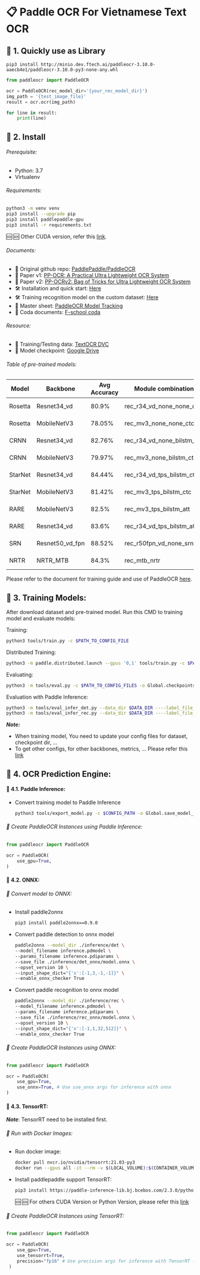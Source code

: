# 📋 Paddle OCR For Vietnamese Text OCR

## :rocket: 1. Quickly use as Library 
```
pip3 install http://minio.dev.ftech.ai/paddleocr-3.10.0-aaecb4e1/paddleocr-3.10.0-py3-none-any.whl
```

```python
from paddleocr import PaddleOCR

ocr = PaddleOCR(rec_model_dir='{your_rec_model_dir}')
img_path = '{test_image_file}'
result = ocr.ocr(img_path)

for line in result:
    print(line)
```


## :wrench: 2. Install

###### Prerequisite:
* Python: 3.7
* Virtualenv

###### Requirements:
```bash
python3 -m venv venv
pip3 install --upgrade pip
pip3 install paddlepaddle-gpu
pip3 install -r requirements.txt
````

:sos: :sos: Other CUDA version, refer this [link](https://www.paddlepaddle.org.cn/documentation/docs/en/install/pip/linux-pip_en.html).

###### Documents:

* 🐙 Original github repo: [PaddlePaddle/PaddleOCR](https://github.com/PaddlePaddle/PaddleOCR)
* 📑 Paper v1: [PP-OCR: A Practical Ultra Lightweight OCR System](https://arxiv.org/pdf/2009.09941.pdf)
* 📑 Paper v2: [PP-OCRv2: Bag of Tricks for Ultra Lightweight OCR System](https://arxiv.org/pdf/2109.03144.pdf)
* 🛠 Installation and quick start: [Here](https://github.com/PaddlePaddle/PaddleOCR/blob/release/2.3/doc/doc_en/quickstart_en.md)
* 🛠 Training recognition model on the custom dataset: [Here](https://github.com/PaddlePaddle/PaddleOCR/blob/release/2.3/doc/doc_en/recognition_en.md)
* 📝 Master sheet: [PaddleOCR Model Tracking](https://docs.google.com/spreadsheets/u/1/d/1P_MoePMECAiQd8Bjyv2sd5lcorBlcUhg6aDgR9-lzrg/edit#gid=0)
* 📜 Coda documents: [F-school coda](https://coda.io/d/Fschool-DCU_dI6xjhWtSpN/README_sulfz#_lubLQ)

###### Resource:

* 📄 Training/Testing data: [TextOCR DVC](https://docs.google.com/spreadsheets/d/1uWc8mUXKbr4pI5Z9DVVFb5DpEIcEJwiBPqbVLMiCuZk/edit#gid=1708604277)
* 📄 Model checkpoint: [Google Drive](https://drive.google.com/drive/u/0/folders/11ObNLp-KhKmAJ7Gb3eTDcp1H0XT1sZb5)


###### Table of pre-trained models:

|Model|Backbone|Avg Accuracy|Module combination|Download link|
|---|---|---|---|---|
|Rosetta|Resnet34_vd|80.9%|rec_r34_vd_none_none_ctc|[Download link](https://paddleocr.bj.bcebos.com/dygraph_v2.0/en/rec_r34_vd_none_none_ctc_v2.0_train.tar)|
|Rosetta|MobileNetV3|78.05%|rec_mv3_none_none_ctc|[Download link](https://paddleocr.bj.bcebos.com/dygraph_v2.0/en/rec_mv3_none_none_ctc_v2.0_train.tar)|
|CRNN|Resnet34_vd|82.76%|rec_r34_vd_none_bilstm_ctc|[Download link](https://paddleocr.bj.bcebos.com/dygraph_v2.0/en/rec_r34_vd_none_bilstm_ctc_v2.0_train.tar)|
|CRNN|MobileNetV3|79.97%|rec_mv3_none_bilstm_ctc|[Download link](https://paddleocr.bj.bcebos.com/dygraph_v2.0/en/rec_mv3_none_bilstm_ctc_v2.0_train.tar)|
|StarNet|Resnet34_vd|84.44%|rec_r34_vd_tps_bilstm_ctc|[Download link](https://paddleocr.bj.bcebos.com/dygraph_v2.0/en/rec_r34_vd_tps_bilstm_ctc_v2.0_train.tar)|
|StarNet|MobileNetV3|81.42%|rec_mv3_tps_bilstm_ctc|[Download link](https://paddleocr.bj.bcebos.com/dygraph_v2.0/en/rec_mv3_tps_bilstm_ctc_v2.0_train.tar)|
|RARE|MobileNetV3|82.5%|rec_mv3_tps_bilstm_att |[Download link](https://paddleocr.bj.bcebos.com/dygraph_v2.0/en/rec_mv3_tps_bilstm_att_v2.0_train.tar)|
|RARE|Resnet34_vd|83.6%|rec_r34_vd_tps_bilstm_att |[Download link](https://paddleocr.bj.bcebos.com/dygraph_v2.0/en/rec_r34_vd_tps_bilstm_att_v2.0_train.tar)|
|SRN|Resnet50_vd_fpn| 88.52% | rec_r50fpn_vd_none_srn |[Download link](https://paddleocr.bj.bcebos.com/dygraph_v2.0/en/rec_r50_vd_srn_train.tar)|
|NRTR|NRTR_MTB| 84.3% | rec_mtb_nrtr | [Download link](https://paddleocr.bj.bcebos.com/dygraph_v2.0/en/rec_mtb_nrtr_train.tar) |

Please refer to the document for training guide and use of PaddleOCR [here](https://github.com/PaddlePaddle/PaddleOCR/blob/release/2.3/doc/doc_en/recognition_en.md).

## :guitar: 3. Training Models:

After download dataset and pre-trained model. Run this CMD to training model and evaluate models:

Training:
```bash
python3 tools/train.py -c $PATH_TO_CONFIG_FILE
```
Distributed Training:
```bash
python3 -m paddle.distributed.launch --gpus '0,1' tools/train.py -c $PATH_TO_CONFIG_FILES
```

Evaluating:
```bash
python3 -m tools/eval.py -c $PATH_TO_CONFIG_FILES -o Global.checkpoints=$PATH_TO_CHECKPOINTS
```

Evaluation with Paddle Inference:

```bash
python3 -m tools/eval_infer_det.py --data_dir $DATA_DIR ----label_file_list $LABEL_FILE_LIST
python3 -m tools/eval_infer_rec.py --data_dir $DATA_DIR ----label_file_list $LABEL_FILE_LIST
```

**_Note:_**

* When training model, You need to update your config files for dataset, checkpoint dir, ...
* To get other configs, for other backbones, metrics, ... Please refer this [link](https://github.com/PaddlePaddle/PaddleOCR/tree/release/2.3/configs/rec)

## :musical_keyboard: 4. OCR Prediction Engine:

#### :pushpin: 4.1. Paddle Inference:
* Convert training model to Paddle Inference

    ```bash
    python3 tools/export_model.py -c $CONFIG_PATH -o Global.save_model_dir=$SAVE_DIR_PATH
    ```
  
###### :strawberry: Create PaddleOCR Instances using Paddle Inference:

```python
from paddleocr import PaddleOCR

ocr = PaddleOCR(
    use_gpu=True,
)        
```


#### :pushpin: 4.2. ONNX:

###### :strawberry: Convert model to ONNX:

* Install paddle2onnx

    ```bash
    pip3 install paddle2onnx==0.9.0
    ```    
  
* Convert paddle detection to onnx model
    ```bash
    paddle2onnx --model_dir ./inference/det \
    --model_filename inference.pdmodel \
    --params_filename inference.pdiparams \
    --save_file ./inference/det_onnx/model.onnx \
    --opset_version 10 \
    --input_shape_dict="{'x':[-1,3,-1,-1]}" \
    --enable_onnx_checker True
    ```
  
* Convert paddle recognition to onnx model
    ```bash
    paddle2onnx --model_dir ./inference/rec \
    --model_filename inference.pdmodel \
    --params_filename inference.pdiparams \
    --save_file ./inference/rec_onnx/model.onnx \
    --opset_version 10 \
    --input_shape_dict="{'x':[-1,1,32,512]}" \
    --enable_onnx_checker True
    ```
  
###### :strawberry: Create PaddleOCR Instances using ONNX:

```python
from paddleocr import PaddleOCR

ocr = PaddleOCR(
    use_gpu=True,
    use_onnx=True, # Use use_onnx args for inference with onnx
)        
```
  
#### :pushpin: 4.3. TensorRT:

**_Note_**: TensorRT need to be installed first.

###### :whale: Run with Docker Images:

* Run docker image:

    ```bash
    docker pull nvcr.io/nvidia/tensorrt:21.03-py3
    docker run --gpus all -it --rm -v $(LOCAL_VOLUME):$(CONTAINER_VOLUME) nvcr.io/nvidia/tensorrt:21.03-py3
    ```

* Install paddlepaddle support TensorRT:
    ```bash
    pip3 install https://paddle-inference-lib.bj.bcebos.com/2.3.0/python/Linux/GPU/x86-64_gcc8.2_avx_mkl_cuda11.1_cudnn8.1.1_trt7.2.3.4/paddlepaddle_gpu-2.3.0.post111-cp38-cp38-linux_x86_64.whl
    ```

    :sos: :sos: For others CUDA Version or Python Version, please refer this [link](https://paddleinference.paddlepaddle.org.cn/user_guides/download_lib.html)

###### :strawberry: Create PaddleOCR Instances using TensorRT:

```python
from paddleocr import PaddleOCR

ocr = PaddleOCR(
    use_gpu=True,
    use_tensorrt=True,
    precision="fp16" # Use precision args for inference with TensorRT (fp16 or fp32)
 )
 ```
